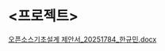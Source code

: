 # <프로젝트>

[오픈소스기초설계 제안서_20251784_한규민.docx](https://github.com/user-attachments/files/22949395/_20251784_.docx)
